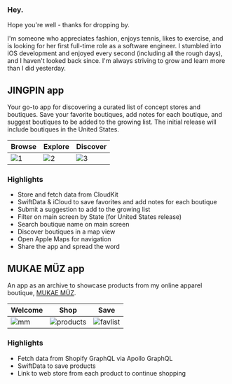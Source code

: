 ### Hey.

Hope you're well - thanks for dropping by.

I'm someone who appreciates fashion, enjoys tennis, likes to exercise, and is looking for her first full-time role as a software engineer. I stumbled into iOS development and enjoyed every second (including all the rough days), and I haven't looked back since. I'm always striving to grow and learn more than I did yesterday. 

<!--
**orgcottontee/orgcottontee** is a ✨ _special_ ✨ repository because its `README.md` (this file) appears on your GitHub profile.

Here are some ideas to get you started:

- 🔭 I’m currently working on ...

- 🌱 I’m currently learning ...
- 👯 I’m looking to collaborate on ...
- 🤔 I’m looking for help with ...
- 💬 Ask me about ...
- 📫 How to reach me: ...
- 😄 Pronouns: ...
- ⚡ Fun fact: ...
-->

## JINGPIN app
Your go-to app for discovering a curated list of concept stores and boutiques. Save your favorite boutiques, add notes for each boutique, and suggest boutiques to be added to the growing list. The initial release will include boutiques in the United States. 

| Browse	                            | Explore                             | Discover                            |
| ----------------------------------- | ----------------------------------- | ----------------------------------- |
|![1](https://github.com/orgcottontee/orgcottontee/assets/86264121/305a3b31-1635-4e6d-a013-c89d9f7827ba)|![2](https://github.com/orgcottontee/orgcottontee/assets/86264121/c83ba2f7-e55d-4b2e-889f-8f256d4656c9)|![3](https://github.com/orgcottontee/orgcottontee/assets/86264121/8b286f11-7d4e-41f3-9e6f-f00dd16528b1)|

### Highlights
- Store and fetch data from CloudKit
- SwiftData & iCloud to save favorites and add notes for each boutique
- Submit a suggestion to add to the growing list
- Filter on main screen by State (for United States release)
- Search boutique name on main screen
- Discover boutiques in a map view
- Open Apple Maps for navigation
- Share the app and spread the word


## MUKAE MÜZ app
An app as an archive to showcase products from my online apparel boutique, [MUKAE MÜZ](www.mukaemuz.co).

| Welcome	                            | Shop                                | Save                                        |
| ----------------------------------- | ----------------------------------- | ------------------------------------------- |
| ![mm](https://github.com/orgcottontee/orgcottontee/assets/86264121/8b790e6b-2e60-4db5-a7a0-ce7fc85cfa4a) | ![products](https://github.com/orgcottontee/orgcottontee/assets/86264121/c6b58d4e-e8a1-42c0-a8b6-d23346cf6cd4) | ![favlist](https://github.com/orgcottontee/orgcottontee/assets/86264121/2fe85be6-1bc1-4bda-b746-d4fb71005965) |

### Highlights
- Fetch data from Shopify GraphQL via Apollo GraphQL
- SwiftData to save products
- Link to web store from each product to continue shopping
